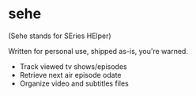 sehe
====

(Sehe stands for SEries HElper)

Written for personal use, shipped as-is, you're warned.

- Track viewed tv shows/episodes
- Retrieve next air episode odate
- Organize video and subtitles files
